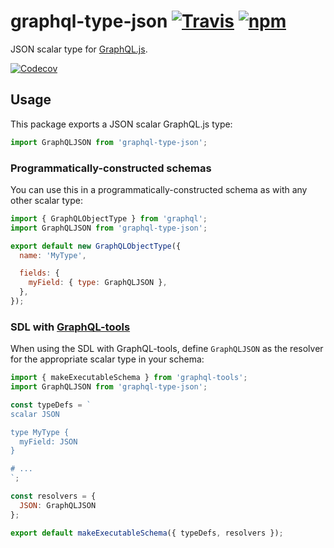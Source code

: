 # graphql-type-json [![Travis][build-badge]][build] [![npm][npm-badge]][npm]

JSON scalar type for [GraphQL.js](https://github.com/graphql/graphql-js).

[![Codecov][codecov-badge]][codecov]

## Usage

This package exports a JSON scalar GraphQL.js type:

```js
import GraphQLJSON from 'graphql-type-json';
```

### Programmatically-constructed schemas

You can use this in a programmatically-constructed schema as with any other scalar type:

```js
import { GraphQLObjectType } from 'graphql';
import GraphQLJSON from 'graphql-type-json';

export default new GraphQLObjectType({
  name: 'MyType',

  fields: {
    myField: { type: GraphQLJSON },
  },
});
```

### SDL with [GraphQL-tools](https://github.com/apollographql/graphql-tools)

When using the SDL with GraphQL-tools, define `GraphQLJSON` as the resolver for the appropriate scalar type in your schema:

```js
import { makeExecutableSchema } from 'graphql-tools';
import GraphQLJSON from 'graphql-type-json';

const typeDefs = `
scalar JSON

type MyType {
  myField: JSON
}

# ...
`;

const resolvers = {
  JSON: GraphQLJSON
};

export default makeExecutableSchema({ typeDefs, resolvers });
```

[build-badge]: https://img.shields.io/travis/taion/graphql-type-json/master.svg
[build]: https://travis-ci.org/taion/graphql-type-json

[npm-badge]: https://img.shields.io/npm/v/graphql-type-json.svg
[npm]: https://www.npmjs.com/package/graphql-type-json

[codecov-badge]: https://img.shields.io/codecov/c/github/taion/graphql-type-json/master.svg
[codecov]: https://codecov.io/gh/taion/graphql-type-json
